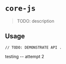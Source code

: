 # `core-js`

> TODO: description

## Usage

```
// TODO: DEMONSTRATE API .
```

testing -- attempt 2
